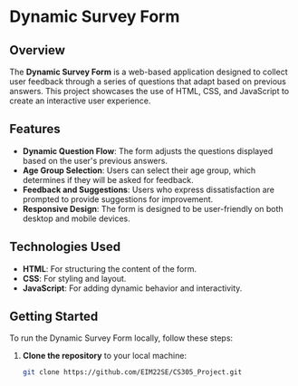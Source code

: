 # Dynamic Survey Form

## Overview

The **Dynamic Survey Form** is a web-based application designed to collect user feedback through a series of questions that adapt based on previous answers. This project showcases the use of HTML, CSS, and JavaScript to create an interactive user experience.

## Features

- **Dynamic Question Flow**: The form adjusts the questions displayed based on the user's previous answers.
- **Age Group Selection**: Users can select their age group, which determines if they will be asked for feedback.
- **Feedback and Suggestions**: Users who express dissatisfaction are prompted to provide suggestions for improvement.
- **Responsive Design**: The form is designed to be user-friendly on both desktop and mobile devices.

## Technologies Used

- **HTML**: For structuring the content of the form.
- **CSS**: For styling and layout.
- **JavaScript**: For adding dynamic behavior and interactivity.

## Getting Started

To run the Dynamic Survey Form locally, follow these steps:

1. **Clone the repository** to your local machine:
   ```bash
   git clone https://github.com/EIM22SE/CS305_Project.git

